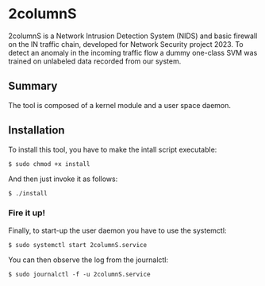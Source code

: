 # 2columnS
2columnS is a Network Intrusion Detection System (NIDS) and basic firewall on the IN traffic chain, developed for Network Security project 2023.
To detect an anomaly in the incoming traffic flow a dummy one-class SVM was trained on unlabeled data recorded from our system.

## Summary
The tool is composed of a kernel module and a user space daemon.
## Installation
To install this tool, you have to make the intall script executable:
```
$ sudo chmod +x install
```
And then just invoke it as follows:
```
$ ./install
```
### Fire it up!
Finally, to start-up the user daemon you have to use the systemctl:
```
$ sudo systemctl start 2columnS.service
```
You can then observe the log from the journalctl:
```
$ sudo journalctl -f -u 2columnS.service
```
